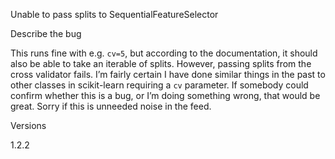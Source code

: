 Unable to pass splits to SequentialFeatureSelector

Describe the bug

This runs fine with e.g. `cv=5`, but according to the documentation, it should also be able to take an iterable of splits. However, passing splits from the cross validator fails. I’m fairly certain I have done similar things in the past to other classes in scikit-learn requiring a `cv` parameter. If somebody could confirm whether this is a bug, or I’m doing something wrong, that would be great. Sorry if this is unneeded noise in the feed.

Versions

1.2.2